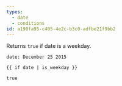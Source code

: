 ```yaml
---
types:
  - date
  - conditions
id: a190fa95-c405-4e2c-b3c0-adfbe21f9bb2
---
```

Returns `true` if date is a weekday.

```.language-yaml
date: December 25 2015
```

```
{{ if date | is_weekday }}
```


```.language-output
true
```